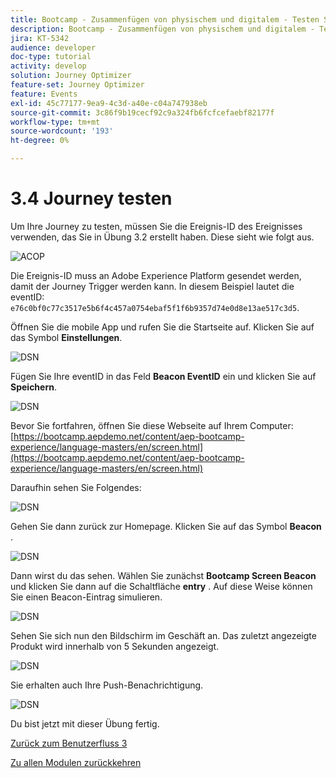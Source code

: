 ```yaml
---
title: Bootcamp - Zusammenfügen von physischem und digitalem - Testen Sie Ihre Journey
description: Bootcamp - Zusammenfügen von physischem und digitalem - Testen Sie Ihre Journey
jira: KT-5342
audience: developer
doc-type: tutorial
activity: develop
solution: Journey Optimizer
feature-set: Journey Optimizer
feature: Events
exl-id: 45c77177-9ea9-4c3d-a40e-c04a747938eb
source-git-commit: 3c86f9b19cecf92c9a324fb6fcfcefaebf82177f
workflow-type: tm+mt
source-wordcount: '193'
ht-degree: 0%

---
```


# 3.4 Journey testen

Um Ihre Journey zu testen, müssen Sie die Ereignis-ID des Ereignisses verwenden, das Sie in Übung 3.2 erstellt haben. Diese sieht wie folgt aus.

![ACOP](./images/payloadeventID.png)

Die Ereignis-ID muss an Adobe Experience Platform gesendet werden, damit der Journey Trigger werden kann. In diesem Beispiel lautet die eventID:
`e76c0bf0c77c3517e5b6f4c457a0754ebaf5f1f6b9357d74e0d8e13ae517c3d5`.

Öffnen Sie die mobile App und rufen Sie die Startseite auf. Klicken Sie auf das Symbol **Einstellungen**.

![DSN](./images/appsett.png)

Fügen Sie Ihre eventID in das Feld **Beacon EventID** ein und klicken Sie auf **Speichern**.

![DSN](./images/beacon1.png)

Bevor Sie fortfahren, öffnen Sie diese Webseite auf Ihrem Computer: [https://bootcamp.aepdemo.net/content/aep-bootcamp-experience/language-masters/en/screen.html](https://bootcamp.aepdemo.net/content/aep-bootcamp-experience/language-masters/en/screen.html)

Daraufhin sehen Sie Folgendes:

![DSN](./images/screen1.png)

Gehen Sie dann zurück zur Homepage. Klicken Sie auf das Symbol **Beacon** .

![DSN](./images/app23.png)

Dann wirst du das sehen. Wählen Sie zunächst **Bootcamp Screen Beacon** und klicken Sie dann auf die Schaltfläche **entry** . Auf diese Weise können Sie einen Beacon-Eintrag simulieren.

![DSN](./images/app21.png)

Sehen Sie sich nun den Bildschirm im Geschäft an. Das zuletzt angezeigte Produkt wird innerhalb von 5 Sekunden angezeigt.

![DSN](./images/beacon3.png)

Sie erhalten auch Ihre Push-Benachrichtigung.

![DSN](./images/beacon2.png)

Du bist jetzt mit dieser Übung fertig.

[Zurück zum Benutzerfluss 3](./uc3.md)

[Zu allen Modulen zurückkehren](../../overview.md)
